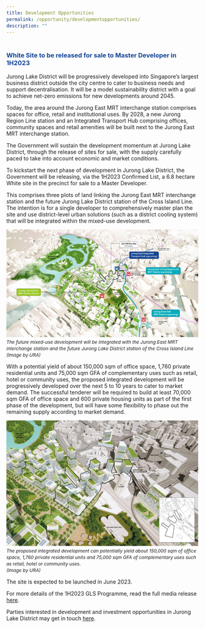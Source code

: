 ```yaml
---
title: Development Opportunities
permalink: /opportunity/developmentopportunities/
description: ""
---
```

<h3 style="color:#124596; font-weight:bold;"><br>
White Site to be released for sale to Master Developer in 1H2023 </h3>

Jurong Lake District will be progressively developed into Singapore’s largest business district outside the city centre to cater to business needs and support decentralisation. It will be a model sustainability district with a goal to achieve net-zero emissions for new developments around 2045. 

Today, the area around the Jurong East MRT interchange station comprises spaces for office, retail and institutional uses. By 2028, a new Jurong Region Line station and an Integrated Transport Hub comprising offices, community spaces and retail amenities will be built next to the Jurong East MRT interchange station. 

The Government will sustain the development momentum at Jurong Lake District, through the release of sites for sale, with the supply carefully paced to take into account economic and market conditions.

To kickstart the next phase of development in Jurong Lake District, the Government will be releasing, via the 1H2023 Confirmed List, a 6.8 hectare White site in the precinct for sale to a Master Developer. 

This comprises three plots of land linking the Jurong East MRT interchange station and the future Jurong Lake District station of the Cross Island Line. The intention is for a single developer to comprehensively master plan the site and use district-level urban solutions (such as a district cooling system) that will be integrated within the mixed-use development.

![](/images/jld_md1.jpg)
<span style="font-size:12px; font-style:italic;">The future mixed-use development will be integrated with the Jurong East MRT interchange station and the future Jurong Lake District station of the Cross Island Line <br>(Image by URA)</span>

With a potential yield of about 150,000 sqm of office space, 1,760 private residential units and 75,000 sqm GFA of complementary uses such as retail, hotel or community uses, the proposed integrated development will be progressively developed over the next 5 to 10 years to cater to market demand. The successful tenderer will be required to build at least 70,000 sqm GFA of office space and 600 private housing units as part of the first phase of the development, but will have some flexibility to phase out the remaining supply according to market demand.

![](/images/jld_md2.jpg)
<span style="font-size:12px; font-style:italic;">The proposed integrated development can potentially yield about 150,000 sqm of office space, 1,760 private residential units and 75,000 sqm GFA of complementary uses such as retail, hotel or community uses. <br>(Image by URA)</span>

The site is expected to be launched in June 2023.

For more details of the 1H2023 GLS Programme, read the full media release [here](https://www.mnd.gov.sg/newsroom/press-releases/view/release-of-first-half-of-2023-government-land-sales-(gls)-programme).

Parties interested in development and investment opportunities in Jurong Lake District may get in touch [here](https://www.jld.gov.sg/get-in-touch).